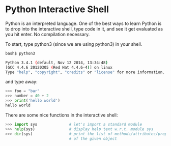 # Python Interactive Shell

Python is an interpreted language. One of the best ways to learn Python is to
drop into the interactive shell, type code in it, and see it get evaluated as
you hit enter. No compilation necessary.

To start, type python3 (since we are using python3) in your shell.
```bash
bash$ python3

Python 3.4.1 (default, Nov 12 2014, 13:34:48)
[GCC 4.4.6 20120305 (Red Hat 4.4.6-4)] on linux
Type "help", "copyright", "credits" or "license" for more information.
```

and type away:
```python
>>> foo = "bar"
>>> number = 40 + 2
>>> print('hello world')
hello world

```

There are some nice functions in the interactive shell:
```python
>>> import sys              # let's import a standard module
>>> help(sys)               # display help text w.r.t. module sys
>>> dir(sys)                # print the list of methods/attributes/properties
                            # of the given object
```